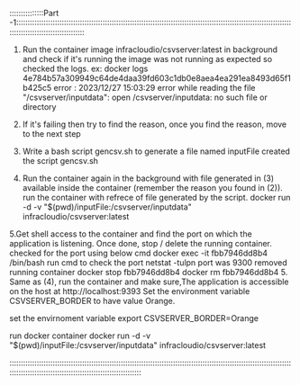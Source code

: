 :::::::::::::::Part -1::::::::::::::::::::::::::::::::::::::::::::::::::::::::::::::::::::::::::::::::::::::::::::::::::::::::::::::::::::::::::::::::::::::::::::::::::::::::::

1. Run the container image infracloudio/csvserver:latest in background and check if it's running
    the image was not running as expected so checked the logs.
      ex: docker logs 4e784b57a309949c64de4daa39fd603c1db0e8aea4ea291ea8493d65f1b425c5
      error : 2023/12/27 15:03:29 error while reading the file "/csvserver/inputdata": open /csvserver/inputdata: no such file or directory
2. If it's failing then try to find the reason, once you find the reason, move to the next step

3. Write a bash script gencsv.sh to generate a file named inputFile
     created the script gencsv.sh 

4. Run the container again in the background with file generated in (3) available inside the container (remember the reason you found in (2)).
     run the container with refrece of file generated by the script.
       docker run -d -v "$(pwd)/inputFile:/csvserver/inputdata" infracloudio/csvserver:latest

5.Get shell access to the container and find the port on which the application is listening. Once done, stop / delete the running container.
     checked for the port using below cmd
       docker exec -it fbb7946dd8b4 /bin/bash
     run cmd to check the port 
       netstat -tulpn 
     port was 9300
     removed running container
       docker stop fbb7946dd8b4
       docker rm fbb7946dd8b4
5. Same as (4), run the container and make sure,The application is accessible on the host at http://localhost:9393 Set the environment variable CSVSERVER_BORDER to have value Orange.

   set the envirnoment variable
      export CSVSERVER_BORDER=Orange
   
   run docker container
      docker run -d -v "$(pwd)/inputFile:/csvserver/inputdata" infracloudio/csvserver:latest

::::::::::::::::::::::::::::::::::::::::::::::::::::::::::::::::::::::::::::::::::::::::::::::::::::::::::::::::::::::::::::::::::::::::::::::::::::::::::::::::::::::::::::::::::::::
